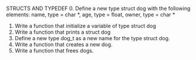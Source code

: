  STRUCTS AND TYPEDEF
 0. Define a new type struct dog with the following elements: name, type = char *, age, type = float, owner, type = char * 
 1. Write a function that initialize a variable of type struct dog
 2. Write a function that prints a struct dog
 3. Define a new type dog_t as a new name for the type struct dog.
4. Write a function that creates a new dog.
 5. Write a function that frees dogs.
